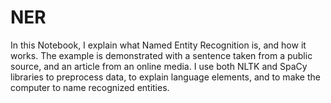 # NER
In this Notebook, I explain what Named Entity Recognition is, and how it works. The example is demonstrated with a sentence taken from a public source, and an article from an online media. I use both NLTK and SpaCy libraries to preprocess data, to explain language elements, and to make the computer to name recognized entities. 
